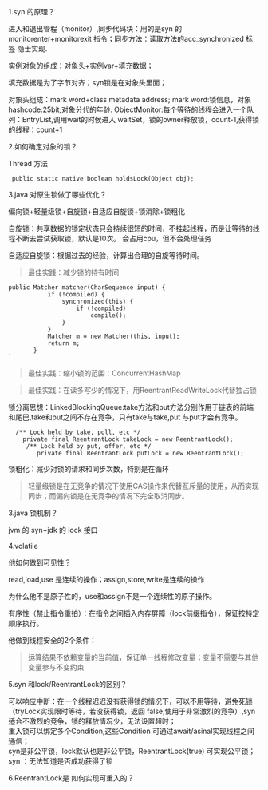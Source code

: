 1.syn 的原理？

进入和退出管程（monitor）,同步代码块：用的是syn 的 monitorenter+monitorexit 指令；同步方法：读取方法的acc_synchronized 标签 隐士实现.

实例对象的组成：对象头+实例var+填充数据；

填充数据是为了字节对齐；syn锁是在对象头里面；

对象头组成：mark word+class metadata address;
mark word:锁信息，对象hashcode:25bit,对象分代的年龄.
ObjectMonitor:每个等待的线程会进入一个队列：EntryList,调用wait的时候进入 waitSet，锁的owner释放锁，count-1,获得锁的线程：count+1

2.如何确定对象的锁？

Thread 方法
```
 public static native boolean holdsLock(Object obj);
```

3.java 对原生锁做了哪些优化？

偏向锁+轻量级锁+自旋锁+自适应自旋锁+锁消除+锁粗化

自旋锁：共享数据的锁定状态只会持续很短的时间，不挂起线程，而是让等待的线程不断去尝试获取锁，默认是10次。
会占用cpu，但不会处理任务

自适应自旋锁：根据过去的经验，计算出合理的自旋等待时间。

> 最佳实践：减少锁的持有时间
``` 
public Matcher matcher(CharSequence input) {
           if (!compiled) {
               synchronized(this) {
                   if (!compiled)
                       compile();
               }
           }
           Matcher m = new Matcher(this, input);
           return m;
       }
`
```
> 最佳实践：缩小锁的范围：ConcurrentHashMap

>最佳实践：在读多写少的情况下，用ReentrantReadWriteLock代替独占锁

锁分离思想：LinkedBlockingQueue:take方法和put方法分别作用于链表的前端和尾巴,take和put之间不存在竞争，只有take与take,put 与put才会有竞争。
```
  /** Lock held by take, poll, etc */
    private final ReentrantLock takeLock = new ReentrantLock();
     /** Lock held by put, offer, etc */
        private final ReentrantLock putLock = new ReentrantLock();

```

锁粗化：减少对锁的请求和同步次数，特别是在循环
>轻量级锁是在无竞争的情况下使用CAS操作来代替互斥量的使用，从而实现同步；而偏向锁是在无竞争的情况下完全取消同步。

3.java 锁机制？

jvm 的 syn+jdk 的 lock 接口

4.volatile

他如何做到可见性？

read,load,use 是连续的操作；assign,store,write是连续的操作

为什么他不是原子性的，use和assign不是一个连续性的原子操作。

有序性（禁止指令重拍）：在指令之间插入内存屏障（lock前缀指令），保证按特定顺序执行。

他做到线程安全的2个条件：
> 运算结果不依赖变量的当前值，保证单一线程修改变量；变量不需要与其他变量参与不变约束

5.syn 和lock/ReentrantLock的区别？

可以响应中断：在一个线程迟迟没有获得锁的情况下，可以不用等待，避免死锁（tryLock实现限时等待，若没获得锁，返回 false,使用于非常激烈的竞争）,syn适合不激烈的竞争，锁的释放情况少，无法设置超时；  
重入锁可以绑定多个Condition,这些Condition 可通过await/asinal实现线程之间通信；  
syn是非公平锁，lock默认也是非公平锁，ReentrantLock(true) 可实现公平锁；  
syn ：无法知道是否成功获得了锁

6.ReentrantLock是 如何实现可重入的？

